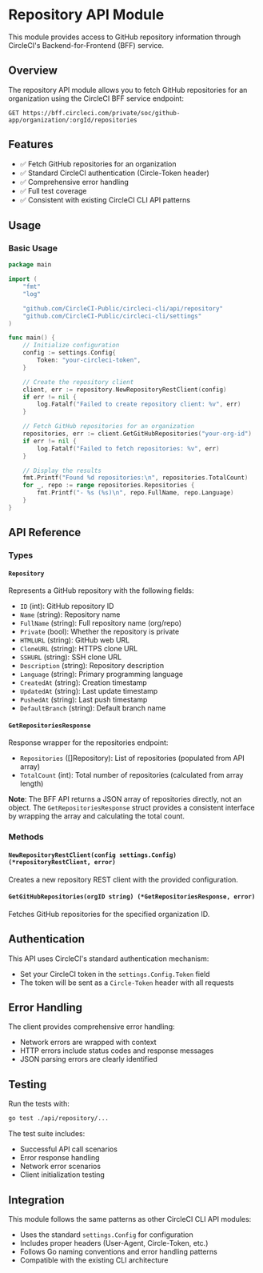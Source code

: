 # Repository API Module

This module provides access to GitHub repository information through CircleCI's Backend-for-Frontend (BFF) service.

## Overview

The repository API module allows you to fetch GitHub repositories for an organization using the CircleCI BFF service endpoint:

```
GET https://bff.circleci.com/private/soc/github-app/organization/:orgId/repositories
```

## Features

- ✅ Fetch GitHub repositories for an organization
- ✅ Standard CircleCI authentication (Circle-Token header)
- ✅ Comprehensive error handling
- ✅ Full test coverage
- ✅ Consistent with existing CircleCI CLI API patterns

## Usage

### Basic Usage

```go
package main

import (
    "fmt"
    "log"

    "github.com/CircleCI-Public/circleci-cli/api/repository"
    "github.com/CircleCI-Public/circleci-cli/settings"
)

func main() {
    // Initialize configuration
    config := settings.Config{
        Token: "your-circleci-token",
    }

    // Create the repository client
    client, err := repository.NewRepositoryRestClient(config)
    if err != nil {
        log.Fatalf("Failed to create repository client: %v", err)
    }

    // Fetch GitHub repositories for an organization
    repositories, err := client.GetGitHubRepositories("your-org-id")
    if err != nil {
        log.Fatalf("Failed to fetch repositories: %v", err)
    }

    // Display the results
    fmt.Printf("Found %d repositories:\n", repositories.TotalCount)
    for _, repo := range repositories.Repositories {
        fmt.Printf("- %s (%s)\n", repo.FullName, repo.Language)
    }
}
```

## API Reference

### Types

#### `Repository`

Represents a GitHub repository with the following fields:

- `ID` (int): GitHub repository ID
- `Name` (string): Repository name
- `FullName` (string): Full repository name (org/repo)
- `Private` (bool): Whether the repository is private
- `HTMLURL` (string): GitHub web URL
- `CloneURL` (string): HTTPS clone URL
- `SSHURL` (string): SSH clone URL
- `Description` (string): Repository description
- `Language` (string): Primary programming language
- `CreatedAt` (string): Creation timestamp
- `UpdatedAt` (string): Last update timestamp
- `PushedAt` (string): Last push timestamp
- `DefaultBranch` (string): Default branch name

#### `GetRepositoriesResponse`

Response wrapper for the repositories endpoint:

- `Repositories` ([]Repository): List of repositories (populated from API array)
- `TotalCount` (int): Total number of repositories (calculated from array length)

**Note**: The BFF API returns a JSON array of repositories directly, not an object. The `GetRepositoriesResponse` struct provides a consistent interface by wrapping the array and calculating the total count.

### Methods

#### `NewRepositoryRestClient(config settings.Config) (*repositoryRestClient, error)`

Creates a new repository REST client with the provided configuration.

#### `GetGitHubRepositories(orgID string) (*GetRepositoriesResponse, error)`

Fetches GitHub repositories for the specified organization ID.

## Authentication

This API uses CircleCI's standard authentication mechanism:

- Set your CircleCI token in the `settings.Config.Token` field
- The token will be sent as a `Circle-Token` header with all requests

## Error Handling

The client provides comprehensive error handling:

- Network errors are wrapped with context
- HTTP errors include status codes and response messages
- JSON parsing errors are clearly identified

## Testing

Run the tests with:

```bash
go test ./api/repository/...
```

The test suite includes:

- Successful API call scenarios
- Error response handling
- Network error scenarios
- Client initialization testing

## Integration

This module follows the same patterns as other CircleCI CLI API modules:

- Uses the standard `settings.Config` for configuration
- Includes proper headers (User-Agent, Circle-Token, etc.)
- Follows Go naming conventions and error handling patterns
- Compatible with the existing CLI architecture
